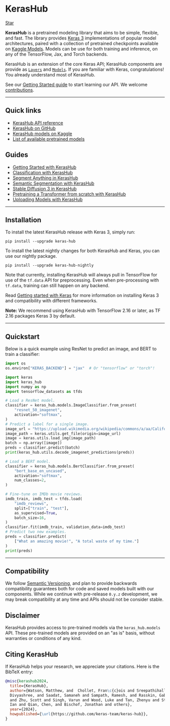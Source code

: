 # KerasHub

<a class="github-button" href="https://github.com/keras-team/keras-hub" data-size="large" data-show-count="true" aria-label="Star keras-team/keras-hub on GitHub">Star</a>

**KerasHub** is a pretrained modeling library that aims to be simple, flexible,
and fast. The library provides [Keras 3](https://keras.io/keras_3/)
implementations of popular model architectures, paired with a collection of
pretrained checkpoints available on [Kaggle Models](https://kaggle.com/models/).
Models can be use for both training and inference, on any of the TensorFlow,
Jax, and Torch backends.

KerasHub is an extension of the core Keras API; KerasHub components are provide
as [`Layers`](/api/layers/) and [`Models`](/api/models/). If you are familiar
with Keras, congratulations! You already understand most of KerasHub.

See our [Getting Started guide](/guides/keras_hub/getting_started)
to start learning our API. We welcome
[contributions](https://github.com/keras-team/keras-hub/issues/1835).

---
## Quick links

* [KerasHub API reference](/api/keras_hub/)
* [KerasHub on GitHub](https://github.com/keras-team/keras-hub)
* [KerasHub models on Kaggle](https://www.kaggle.com/organizations/keras/models)
* [List of available pretrained models](/api/keras_hub/models/)

## Guides
* [Getting Started with KerasHub](/guides/keras_hub/getting_started/)
* [Classification with KerasHub](/guides/keras_hub/classification_with_keras_hub/)
* [Segment Anything in KerasHub](/guides/keras_hub/segment_anything_in_keras_hub/)
* [Semantic Segmentation with KerasHub](/guides/keras_hub/semantic_segmentation_deeplab_v3/)
* [Stable Diffusion 3 in KerasHub](/guides/keras_hub/stable_diffusion_3_in_keras_hub/)
* [Pretraining a Transformer from scratch with KerasHub](/guides/keras_hub/transformer_pretraining/)
* [Uploading Models with KerasHub](/guides/keras_hub/upload/)

---
## Installation

To install the latest KerasHub release with Keras 3, simply run:

```
pip install --upgrade keras-hub
```

To install the latest nightly changes for both KerasHub and Keras, you can use
our nightly package.

```
pip install --upgrade keras-hub-nightly
```

Note that currently, installing KerasHub will always pull in TensorFlow for use
of the `tf.data` API for preprocessing. Even when pre-processing with `tf.data`,
training can still happen on any backend.

Read [Getting started with Keras](https://keras.io/getting_started/) for more
information on installing Keras 3 and compatibility with different frameworks.

**Note:** We recommend using KerasHub with TensorFlow 2.16 or later, as TF 2.16
packages Keras 3 by default.

---
## Quickstart

Below is a quick example using ResNet to predict an image, and BERT to train a
classifier:

```python
import os
os.environ["KERAS_BACKEND"] = "jax"  # Or "tensorflow" or "torch"!

import keras
import keras_hub
import numpy as np
import tensorflow_datasets as tfds

# Load a ResNet model.
classifier = keras_hub.models.ImageClassifier.from_preset(
    "resnet_50_imagenet",
    activation="softmax",
)
# Predict a label for a single image.
image_url = "https://upload.wikimedia.org/wikipedia/commons/a/aa/California_quail.jpg"
image_path = keras.utils.get_file(origin=image_url)
image = keras.utils.load_img(image_path)
batch = np.array([image])
preds = classifier.predict(batch)
print(keras_hub.utils.decode_imagenet_predictions(preds))

# Load a BERT model.
classifier = keras_hub.models.BertClassifier.from_preset(
    "bert_base_en_uncased",
    activation="softmax",
    num_classes=2,
)

# Fine-tune on IMDb movie reviews.
imdb_train, imdb_test = tfds.load(
    "imdb_reviews",
    split=["train", "test"],
    as_supervised=True,
    batch_size=16,
)
classifier.fit(imdb_train, validation_data=imdb_test)
# Predict two new examples.
preds = classifier.predict(
    ["What an amazing movie!", "A total waste of my time."]
)
print(preds)
```

---
## Compatibility

We follow [Semantic Versioning](https://semver.org/), and plan to
provide backwards compatibility guarantees both for code and saved models built
with our components. While we continue with pre-release `0.y.z` development, we
may break compatibility at any time and APIs should not be consider stable.

## Disclaimer

KerasHub provides access to pre-trained models via the `keras_hub.models` API.
These pre-trained models are provided on an "as is" basis, without warranties
or conditions of any kind.

## Citing KerasHub

If KerasHub helps your research, we appreciate your citations.
Here is the BibTeX entry:

```bibtex
@misc{kerashub2024,
  title={KerasHub},
  author={Watson, Matthew, and  Chollet, Fran\c{c}ois and Sreepathihalli,
  Divyashree, and Saadat, Samaneh and Sampath, Ramesh, and Rasskin, Gabriel and
  and Zhu, Scott and Singh, Varun and Wood, Luke and Tan, Zhenyu and Stenbit,
  Ian and Qian, Chen, and Bischof, Jonathan and others},
  year={2024},
  howpublished={\url{https://github.com/keras-team/keras-hub}},
}
```
